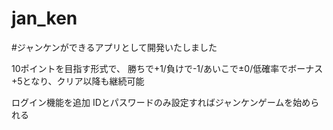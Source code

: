 # jan_ken
#ジャンケンができるアプリとして開発いたしました

10ポイントを目指す形式で、
勝ちで+1/負けで-1/あいこで±0/低確率でボーナス+5となり、クリア以降も継続可能

ログイン機能を追加
IDとパスワードのみ設定すればジャンケンゲームを始められる
